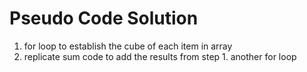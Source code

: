 # Pseudo Code Solution
<!-- 1. transform the numbers in the array to = their cube. 
2. find the sum of the cubed numbers -->

1. for loop to establish the cube of each item in array
2. replicate sum code to add the results from step 1. another for loop 
